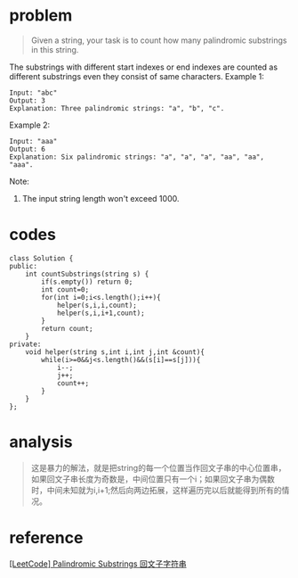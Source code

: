 # problem
>Given a string, your task is to count how many palindromic substrings in this string.

The substrings with different start indexes or end indexes are counted as different substrings even they consist of same characters.
Example 1:
```
Input: "abc"
Output: 3
Explanation: Three palindromic strings: "a", "b", "c".
```
Example 2:
```
Input: "aaa"
Output: 6
Explanation: Six palindromic strings: "a", "a", "a", "aa", "aa", "aaa".
```
Note:
1. The input string length won't exceed 1000.


# codes
```
class Solution {
public:
    int countSubstrings(string s) {
        if(s.empty()) return 0;
        int count=0;
        for(int i=0;i<s.length();i++){
            helper(s,i,i,count);
            helper(s,i,i+1,count);
        }
        return count;
    }
private:
    void helper(string s,int i,int j,int &count){
        while(i>=0&&j<s.length()&&(s[i]==s[j])){
            i--;
            j++;
            count++;
        }
    }
};
```

# analysis
>这是暴力的解法，就是把string的每一个位置当作回文子串的中心位置串，如果回文子串长度为奇数是，中间位置只有一个i；如果回文子串为偶数时，中间未知就为i,i+1;然后向两边拓展，这样遍历完以后就能得到所有的情况。

# reference
[[LeetCode] Palindromic Substrings 回文子字符串][1]

[1]: https://www.cnblogs.com/grandyang/p/7404777.html
